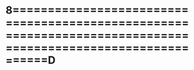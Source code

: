 <h1>8=============================================================================================================D</h1>
